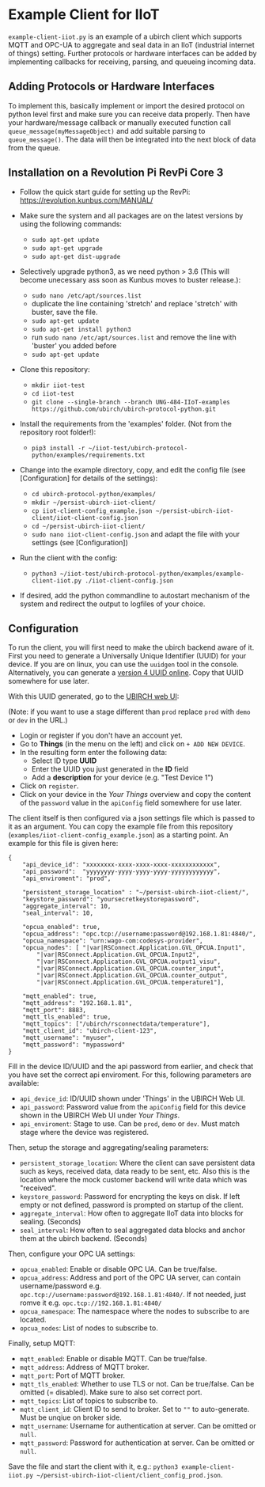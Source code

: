 # Example Client for IIoT

`example-client-iiot.py` is an example of a ubirch client which supports MQTT and OPC-UA to aggregate and seal data in an IIoT (industrial internet of things) setting.
Further protocols or hardware interfaces can be added by implementing callbacks for receiving, parsing, and queueing incoming data.

## Adding Protocols or Hardware Interfaces

To implement this, basically implement or import the desired protocol on python level first and make sure you can receive data properly. Then have your hardware/message callback or manually executed function call `queue_message(myMessageObject)` and add suitable parsing to `queue_message()`. The data will then be integrated into the next block of data from the queue.

## Installation on a Revolution Pi RevPi Core 3

* Follow the quick start guide for setting up the RevPi: https://revolution.kunbus.com/MANUAL/
* Make sure the system and all packages are on the latest versions by using the following commands: 
  * `sudo apt-get update`
  * `sudo apt-get upgrade`
  * `sudo apt-get dist-upgrade`

* Selectively upgrade python3, as we need python > 3.6 (This will become unecessary ass soon as Kunbus moves to buster release.):
  * `sudo nano /etc/apt/sources.list`
  * duplicate the line containing 'stretch' and replace 'stretch' with buster, save the file.
  * `sudo apt-get update`
  * `sudo apt-get install python3`
  * run `sudo nano /etc/apt/sources.list` and remove the line with 'buster' you added before
  * `sudo apt-get update`

* Clone this repository:
  * `mkdir iiot-test`
  * `cd iiot-test`
  * `git clone --single-branch --branch UNG-484-IIoT-examples https://github.com/ubirch/ubirch-protocol-python.git`

* Install the requirements from the 'examples' folder. (Not from the repository root folder!):
  * `pip3 install -r ~/iiot-test/ubirch-protocol-python/examples/requirements.txt`

* Change into the example directory, copy, and edit the config file (see [Configuration] for details of the settings):
  * `cd ubirch-protocol-python/examples/`
  * `mkdir ~/persist-ubirch-iiot-client/`
  * `cp iiot-client-config_example.json ~/persist-ubirch-iiot-client/iiot-client-config.json`
  * `cd ~/persist-ubirch-iiot-client/`
  * `sudo nano iiot-client-config.json` and adapt the file with your settings (see [Configuration])

* Run the client with the config:
  * `python3 ~/iiot-test/ubirch-protocol-python/examples/example-client-iiot.py ./iiot-client-config.json`

* If desired, add the python commandline to autostart mechanism of the system and redirect the output to logfiles of your choice.

## Configuration

To run the client, you will first need to make the ubirch backend aware of it.
First you need to generate a Universally Unique Identifier (UUID) for your device.
If you are on linux, you can use the `uuidgen` tool in the console.
Alternatively, you can generate a [version 4 UUID online](https://www.uuidgenerator.net/version4).
Copy that UUID somewhere for use later.

With this UUID generated, go to the [UBIRCH web UI](https://console.prod.ubirch.com):

(Note: if you want to use a stage different than `prod` replace `prod` with `demo` or `dev` in the URL.)
- Login or register if you don't have an account yet.
- Go to **Things** (in the menu on the left) and click on `+ ADD NEW DEVICE`.
- In the resulting form enter the following data:
    - Select ID type **UUID**
    - Enter the UUID you just generated in the **ID** field
    - Add a **description** for your device (e.g. "Test Device 1")
- Click on `register`.
- Click on your device in the *Your Things* overview and copy the content of the `password` value in the `apiConfig` field somewhere for use later.

The client itself is then configured via a json settings file which is passed to it as an argument.
You can copy the example file from this repository (`examples/iiot-client-config_example.json`) as a starting point.
An example for this file is given here:
```
{
    "api_device_id": "xxxxxxxx-xxxx-xxxx-xxxx-xxxxxxxxxxxx",
    "api_password":  "yyyyyyyy-yyyy-yyyy-yyyy-yyyyyyyyyyyy",
    "api_enviroment": "prod",
    
    "persistent_storage_location" : "~/persist-ubirch-iiot-client/",
    "keystore_password": "yoursecretkeystorepassword",
    "aggregate_interval": 10,
    "seal_interval": 10,

    "opcua_enabled": true,
    "opcua_address": "opc.tcp://username:password@192.168.1.81:4840/",
    "opcua_namespace": "urn:wago-com:codesys-provider",
    "opcua_nodes": [ "|var|RSConnect.Application.GVL_OPCUA.Input1",
        "|var|RSConnect.Application.GVL_OPCUA.Input2",
        "|var|RSConnect.Application.GVL_OPCUA.output1_visu",
        "|var|RSConnect.Application.GVL_OPCUA.counter_input",
        "|var|RSConnect.Application.GVL_OPCUA.counter_output",
        "|var|RSConnect.Application.GVL_OPCUA.temperature1"],

    "mqtt_enabled": true,
    "mqtt_address": "192.168.1.81",
    "mqtt_port": 8883,
    "mqtt_tls_enabled": true,
    "mqtt_topics": ["/ubirch/rsconnectdata/temperature"],
    "mqtt_client_id": "ubirch-client-123",
    "mqtt_username": "myuser",
    "mqtt_password": "mypassword"
}
```

Fill in the device ID/UUID and the api password from earlier, and check that you have set the correct api enviroment.
For this, following parameters are available:
- `api_device_id`: ID/UUID shown under 'Things' in the UBIRCH Web UI.
- `api_password`: Password value from the `apiConfig` field for this device shown in the UBIRCH Web UI under *Your Things*.
- `api_enviroment`: Stage to use. Can be `prod`, `demo` or `dev`. Must match stage where the device was registered.
    
Then, setup the storage and aggregating/sealing parameters:
- `persistent_storage_location`: Where the client can save persistent data such as keys, received data, data ready to be sent, etc. Also this is the location where the mock customer backend will write data which was "received".
- `keystore_password`: Password for encrypting the keys on disk. If left empty or not defined, password is prompted on startup of the client.
- `aggregate_interval`: How often to aggregate IIoT data into blocks for sealing. (Seconds)
- `seal_interval`: How often to seal aggregated data blocks and anchor them at the ubirch backend. (Seconds)

Then, configure your OPC UA settings:

- `opcua_enabled`: Enable or disable OPC UA. Can be true/false.
- `opcua_address`: Address and port of the OPC UA server, can contain username/password e.g. `opc.tcp://username:password@192.168.1.81:4840/`. If not needed, just romve it e.g. `opc.tcp://192.168.1.81:4840/`
- `opcua_namespace`: The namespace where the nodes to subscribe to are located.
- `opcua_nodes`: List of nodes to subscribe to.

Finally, setup MQTT:

- `mqtt_enabled`: Enable or disable MQTT. Can be true/false.
- `mqtt_address`: Address of MQTT broker.
- `mqtt_port`: Port of MQTT broker.
- `mqtt_tls_enabled`: Whether to use TLS or not. Can be true/false. Can be omitted (= disabled). Make sure to also set correct port.
- `mqtt_topics`: List of topics to subscribe to.
- `mqtt_client_id`: Client ID to send to broker. Set to `""` to auto-generate. Must be unqiue on broker side.
- `mqtt_username`: Username for authentication at server. Can be omitted or `null`.
- `mqtt_password`: Password for authentication at server. Can be omitted or `null`.

Save the file and start the client with it, e.g.: `python3 example-client-iiot.py ~/persist-ubirch-iiot-client/client_config_prod.json`.